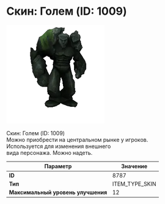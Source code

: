 # Скин: Голем (ID: 1009)

![Item Image](../img/8787.webp?raw=true)

Скин: Голем (ID: 1009)<br>Можно приобрести на центральном рынке у игроков.<br>Используется для изменения внешнего<br>вида персонажа. Можно надеть.


| Параметр | Значение |
|----------|----------|
| **ID** | 8787 |
| **Тип** | ITEM_TYPE_SKIN |
| **Максимальный уровень улучшения** | 12 |

